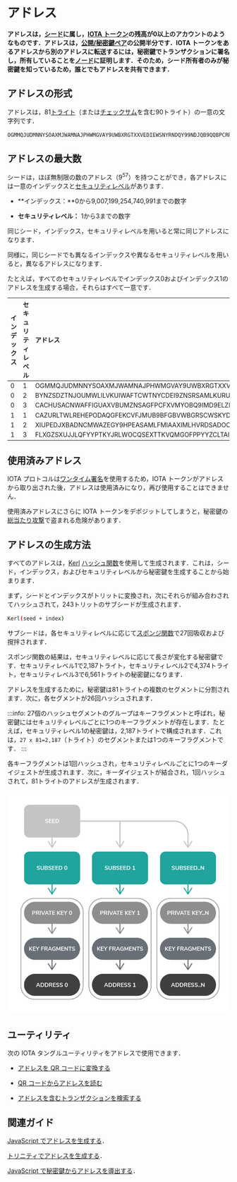 # アドレス
<!-- # Addresses -->

**アドレスは，[シード](../clients/seeds.md)に属し，[IOTA トークン](../clients/token.md)の残高が0以上のアカウントのようなものです．アドレスは，[公開/秘密鍵ペア](https://en.wikipedia.org/wiki/Public-key_cryptography)の公開半分です．IOTA トークンをあるアドレスから別のアドレスに転送するには，秘密鍵でトランザクションに署名し，所有していることを[ノード](../network/nodes.md)に証明します．そのため，シード所有者のみが秘密鍵を知っているため，誰とでもアドレスを共有できます．**
<!-- **An address is like an account that belongs to a [seed](../clients/seeds.md) and that has a 0 or greater balance of [IOTA tokens](../clients/token.md). Addresses are the public half of a [public/private key pair](https://en.wikipedia.org/wiki/Public-key_cryptography). To transfer IOTA tokens from one address to another, you sign a transaction with the private key to prove to [nodes](../network/nodes.md) that you own it. As such you can share addresses with anyone because only the seed owner knows the private key.** -->

## アドレスの形式
<!-- ## Address format -->

アドレスは，81[トライト](../introduction/ternary.md)（または[チェックサム](../clients/checksums.md)を含む90トライト）の一意の文字列です．
<!-- An address is a unique string of 81 [trytes](../introduction/ternary.md) (or 90 trytes with a [checksum](../clients/checksums.md)). -->

```bash
OGMMQJUDMNNYSOAXMJWAMNAJPHWMGVAY9UWBXRGTXXVEDIEWSNYRNDQY99NDJQB9QQBPCRRNFAIUPGPLZ
```

## アドレスの最大数
<!-- ## Maximum number of addresses -->

シードは，ほぼ無制限の数のアドレス（9<sup>57</sup>）を持つことができ，各アドレスには一意のインデックスと[セキュリティレベル](../clients/security-levels.md)があります．
<!-- A seed can have an almost unlimited number of addresses (9<sup>57</sup>), which each have a unique index and a [security level](../clients/security-levels.md): -->

- **インデックス：**0から9,007,199,254,740,991までの数字
<!-- * **Index:** Number between 0 and 9,007,199,254,740,991 -->
- **セキュリティレベル：** 1から3までの数字
<!-- * **Security level:** Number between 1 and 3 -->

同じシード，インデックス，セキュリティレベルを用いると常に同じアドレスになります．
<!-- The same seed, index, and security level, will always result in the same address. -->

同様に，同じシードでも異なるインデックスや異なるセキュリティレベルを用いると，異なるアドレスになります．
<!-- Likewise, the same seed with a different index and/or a different security level will result in a different address. -->

たとえば，すべてのセキュリティレベルでインデックス0およびインデックス1のアドレスを生成する場合，それらはすべて一意です．
<!-- For example, when you generate addresses for index 0 and index 1 of all security levels, they are all unique: -->

| **インデックス** | **セキュリティレベル** | **アドレス**                                                                      |
|:-----------------|:-----------------------|:----------------------------------------------------------------------------------|
| 0                | 1                      | OGMMQJUDMNNYSOAXMJWAMNAJPHWMGVAY9UWBXRGTXXVEDIEWSNYRNDQY99NDJQB9QQBPCRRNFAIUPGPLZ |
| 0                | 2                      | BYNZSDZTNJOUMWLILVKUIWAFTCWTNYCDEI9ZNSRSAMLKURUWYANEGLVHUKWMZQCAMBTDSXKEFVOUYLDSW |
| 0                | 3                      | CACHUSACNWAFFIGUAXVBUMZNSAGFPCFXVMYOBQ9IMD9ELZMOYOJAHWPFMOTRJMPISXIF9JEKNDZMQMZEY |
| 1                | 1                      | CAZURLTWLREHEPODAQGFEKCVFJMUB9BFGBVWBGRSCWSKYD9UJIARRTPZJH9VUGQIQNJRBKIOATOJCSYJY |
| 1                | 2                      | XIUPEDJXBADNCMWAZEGY9HPEASAMLFMIAAXIMLHVRDSADOORPPBFAQDCXGGZQQZLKCERW9J9CKVLASMTZ |
| 1                | 3                      | FLXGZSXUJJLQFYYPTKYJRLWOCQSEXTTKVQMGOFPPYYZCLTAIEPKFXDNHHFGNJOASALAD9MJHNCCX9OUVZ |

<a name="spent-addresses"></a>
## 使用済みアドレス
<!-- ## Spent addresses -->

IOTA プロトコルは[ワンタイム署名](../clients/signatures.md)を使用するため，IOTA トークンがアドレスから取り出された後，アドレスは使用済みになり，再び使用することはできません．
<!-- Because the IOTA protocol uses [one-time signatures](../clients/signatures.md), after IOTA tokens have been withdrawn from an address, it is spent and must never be used again. -->

使用済みアドレスにさらに IOTA トークンをデポジットしてしまうと，秘密鍵の[総当たり攻撃](https://en.wikipedia.org/wiki/Brute-force_attack)で盗まれる危険があります．
<!-- If more IOTA tokens are later deposited into a spent address, they are at risk of being stolen in a [brute-force attack](https://en.wikipedia.org/wiki/Brute-force_attack) on the private key. -->

<a name="how-addresses-are-generated"></a>
## アドレスの生成方法
<!-- ## How addresses are generated -->

すべてのアドレスは，[Kerl](https://github.com/iotaledger/kerl) [ハッシュ関数](https://en.wikipedia.org/wiki/Hash_function)を使用して生成されます．これは，シード，インデックス，およびセキュリティレベルから秘密鍵を生成することから始まります．
<!-- All addresses are generated using the [Kerl](https://github.com/iotaledger/kerl) [hash function](https://en.wikipedia.org/wiki/Hash_function), which starts by generating a private key from a seed, an index, and a security level. -->

まず，シードとインデックスがトリットに変換され，次にそれらが組み合わされてハッシュされて，243トリットのサブシードが生成されます．
<!-- First, the seed and index are converted to trits, then they're combined and hashed to generate a 243-trit subseed: -->

```bash
Kerl(seed + index)
```

サブシードは，各セキュリティレベルに応じて[スポンジ関数](https://keccak.team/sponge_duplex.html)で27回吸収および撹拌されます．
<!-- The subseed is then absorbed and squeezed in a [sponge function](https://keccak.team/sponge_duplex.html) 27 times for each security level. -->

スポンジ関数の結果は，セキュリティレベルに応じて長さが変化する秘密鍵です．セキュリティレベル1で2,187トライト，セキュリティレベル2で4,374トライト，セキュリティレベル3で6,561トライトの秘密鍵になります．
<!-- The result of the sponge function is a private key whose length varies, depending on the security level. -->

アドレスを生成するために，秘密鍵は81トライトの複数のセグメントに分割されます．次に，各セグメントが26回ハッシュされます．
<!-- To generate an address, the private key is split into 81-tryte segments. Then, each segment is hashed 26 times. -->

:::info:
27個のハッシュセグメントのグループはキーフラグメントと呼ばれ，秘密鍵にはセキュリティレベルごとに1つのキーフラグメントが存在します．たとえば，セキュリティレベル1の秘密鍵は，2,187トライトで構成されます．これは，`27 x 81=2,187`（トライト）のセグメントまたは1つのキーフラグメントです．
:::
<!-- :::info: -->
<!-- A group of 27 hashed segments is called a key fragment, and a private key has one key fragment for each security level. For example, a private key with security level 1 consists of 2,187 trytes, which is 27 x 81-tryte segments or one key fragment. -->
<!-- ::: -->

各キーフラグメントは1回ハッシュされ，セキュリティレベルごとに1つのキーダイジェストが生成されます．次に，キーダイジェストが結合され，1回ハッシュされて，81トライトのアドレスが生成されます．
<!-- Each key fragment is hashed once to generate one key digest for each security level. Then, the key digests are combined and hashed once to generate an 81-tryte address. -->

![Address creation](../images/address-generation.png)

## ユーティリティ
<!-- ## Utilities -->

次の IOTA タングルユーティリティをアドレスで使用できます．
<!-- You can use the following IOTA Tangle Utilities with addresses: -->

- [アドレスを QR コードに変換する](https://utils.iota.org/qr-create)
<!-- * [Convert an address into a QR code](https://utils.iota.org/qr-create) -->

- [QR コードからアドレスを読む](https://utils.iota.org/qr-scan)
<!-- * [Read an address from a QR code](https://utils.iota.org/qr-scan) -->

- [アドレスを含むトランザクションを検索する](https://utils.iota.org/)
<!-- * [Search for transactions that include an address](https://utils.iota.org/) -->

## 関連ガイド
<!-- ## Related guides -->

[JavaScript でアドレスを生成する](root://client-libraries/0.1/how-to-guides/js/generate-an-address.md)．
<!-- [Generate an address in JavaScript](root://client-libraries/0.1/how-to-guides/js/generate-an-address.md). -->

[トリニティでアドレスを生成する](root://wallets/0.1/trinity/how-to-guides/receive-a-transaction.md)．
<!-- [Generate an address in Trinity](root://wallets/0.1/trinity/how-to-guides/receive-a-transaction.md). -->

[JavaScript で秘密鍵からアドレスを導出する](root://client-libraries/0.1/how-to-guides/js/derive-addresses-from-private-keys.md)．
<!-- [Derive addresses from private keys in JavaScript](root://client-libraries/0.1/how-to-guides/js/derive-addresses-from-private-keys.md) -->
